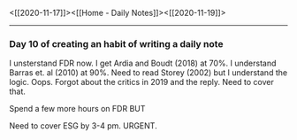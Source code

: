 <[[2020-11-17]]><[[Home - Daily Notes]]><[[2020-11-19]]>

---

### Day 10 of creating an habit of writing a daily note

I unsterstand FDR now.
I get Ardia and Boudt (2018) at 70%.
I understand Barras et. al (2010) at 90%.
Need to read Storey (2002) but I understand the logic.
Oops. Forgot about the critics in 2019 and the reply. Need to cover that.

Spend a few more hours on FDR BUT

Need to cover ESG by 3-4 pm. URGENT.
